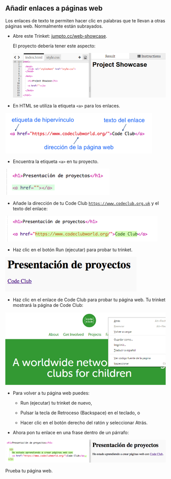 ## Añadir enlaces a páginas web

Los enlaces de texto te permiten hacer clic en palabras que te llevan a otras páginas web. Normalmente están subrayados.

+ Abre este Trinket: [jumpto.cc/web-showcase](http://jumpto.cc/web-showcase).
    
    El proyecto debería tener este aspecto:
    
    ![captura de pantalla](images/showcase-starter.png)

+ En HTML se utiliza la etiqueta `<a>` para los enlaces.

![captura de pantalla](images/showcase-link.png)

+ Encuentra la etiqueta `<a>` en tu proyecto. 

![captura de pantalla](images/showcase-a-template.png)

+ Añade la dirección de tu Code Club [`https://www.codeclub.org.uk`](https://www.codeclub.org.uk) y el texto del enlace:

![captura de pantalla](images/showcase-code-club.png)

+ Haz clic en el botón Run (ejecutar) para probar tu trinket.

![screenshot](images/showcase-cc-output.png)

+ Haz clic en el enlace de Code Club para probar tu página web. Tu trinket mostrará la página de Code Club: 

![captura de pantalla](images/showcase-cc-website.png)

+ Para volver a tu página web puedes:
    
    + Run (ejecutar) tu trinket de nuevo,
    
    + Pulsar la tecla de Retroceso (Backspace) en el teclado, o
    
    + Hacer clic en el botón derecho del ratón y seleccionar Atrás.

+ Ahora pon tu enlace en una frase dentro de un párrafo:

![captura de pantalla](images/showcase-paragraph.png)

Prueba tu página web.